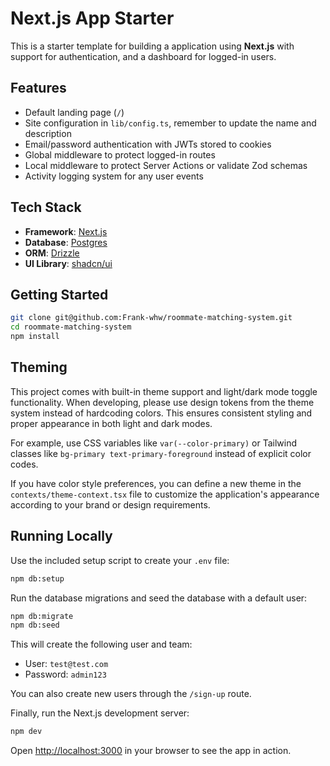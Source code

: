 # Next.js App Starter

This is a starter template for building a application using **Next.js** with support for authentication, and a dashboard for logged-in users.

## Features

- Default landing page (`/`)
- Site configuration in `lib/config.ts`, remember to update the name and description
- Email/password authentication with JWTs stored to cookies
- Global middleware to protect logged-in routes
- Local middleware to protect Server Actions or validate Zod schemas
- Activity logging system for any user events

## Tech Stack

- **Framework**: [Next.js](https://nextjs.org/)
- **Database**: [Postgres](https://www.postgresql.org/)
- **ORM**: [Drizzle](https://orm.drizzle.team/)
- **UI Library**: [shadcn/ui](https://ui.shadcn.com/)

## Getting Started

```bash
git clone git@github.com:Frank-whw/roommate-matching-system.git
cd roommate-matching-system
npm install
```

## Theming

This project comes with built-in theme support and light/dark mode toggle functionality. When developing, please use design tokens from the theme system instead of hardcoding colors. This ensures consistent styling and proper appearance in both light and dark modes.

For example, use CSS variables like `var(--color-primary)` or Tailwind classes like `bg-primary text-primary-foreground` instead of explicit color codes.

If you have color style preferences, you can define a new theme in the `contexts/theme-context.tsx` file to customize the application's appearance according to your brand or design requirements.

## Running Locally

Use the included setup script to create your `.env` file:

```bash
npm db:setup
```

Run the database migrations and seed the database with a default user:

```bash
npm db:migrate
npm db:seed
```

This will create the following user and team:

- User: `test@test.com`
- Password: `admin123`

You can also create new users through the `/sign-up` route.

Finally, run the Next.js development server:

```bash
npm dev
```

Open [http://localhost:3000](http://localhost:3000) in your browser to see the app in action.
